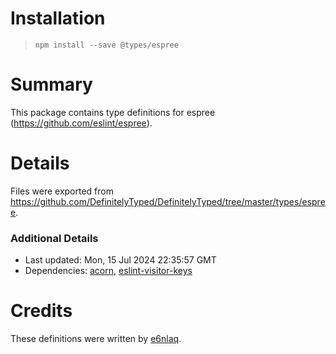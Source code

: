 # Installation
> `npm install --save @types/espree`

# Summary
This package contains type definitions for espree (https://github.com/eslint/espree).

# Details
Files were exported from https://github.com/DefinitelyTyped/DefinitelyTyped/tree/master/types/espree.

### Additional Details
 * Last updated: Mon, 15 Jul 2024 22:35:57 GMT
 * Dependencies: [acorn](https://npmjs.com/package/acorn), [eslint-visitor-keys](https://npmjs.com/package/eslint-visitor-keys)

# Credits
These definitions were written by [e6nlaq](https://github.com/e6nlaq).
